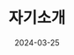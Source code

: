 ---
title: "자기소개"
date: 2024-03-25
type: landing

sections:

  - block: features
    content:
      text: |
        <img src="/images/avatar.jpg" alt="Profile Picture" style="border-radius: 50%; width: 350px; margin-top: 15px;" loading="lazy">
    design:
      text_align: justify 




  - block: features
    content:
      title: "자기소개"
      text: |
        안녕하세요! 저는 박태호이며, 현재 전북대학교 컴퓨터공학과에 재학 중입니다. 인공지능, 웹 개발, 데이터 분석에 많은 관심을 가지고 있으며, 다양한 프로젝트를 통해 실력을 쌓고 있습니다.

        지금까지 여러 웹 개발 프로젝트와 AI 관련 연구를 진행해 왔으며, 특히 블로그 플랫폼 개발, 게시판 시스템 구현, 뉴스 기사 크롤링 시스템 개발에 참여했습니다. 또한 전주ICT이노베이션스퀘어에서 주최한 아이디어톤 대회에 참여하여 창의적인 문제 해결 능력을 키웠습니다.

        앞으로 대학교 졸업 전까지 기사 자격증, 한국사 자격증을 취득하고, 토익 900점 이상을 목표로 공부하여 전산직 공무원에 합격하는 것을 목표로 하고 있습니다. 또한, 현재 IT 업계에서 요구하는 실무 경험을 쌓고자 다양한 프로젝트와 실습에 도전하고 있습니다. 예를 들어, 최근에는 팀 프로젝트를 통해 협업 능력을 기르고, 인공지능과 웹 개발의 융합을 시도하여 더 넓은 분야에서의 역량을 키우고 있습니다.

        취업을 위해서는 프로젝트 관리, 문제 해결 능력, 그리고 최신 기술 트렌드에 대한 지속적인 학습이 중요하다고 생각하며, 이러한 경험들이 앞으로의 목표 달성에 많은 도움이 될 것이라 생각합니다. 최근에는 운동에도 관심이 많아져서 건강한 생활을 유지하며, 몸과 마음의 균형을 맞추는 데 신경을 쓰고 있습니다.

    design:
      background_color: "#e6f7ff"
      padding: "50px"
        


---
